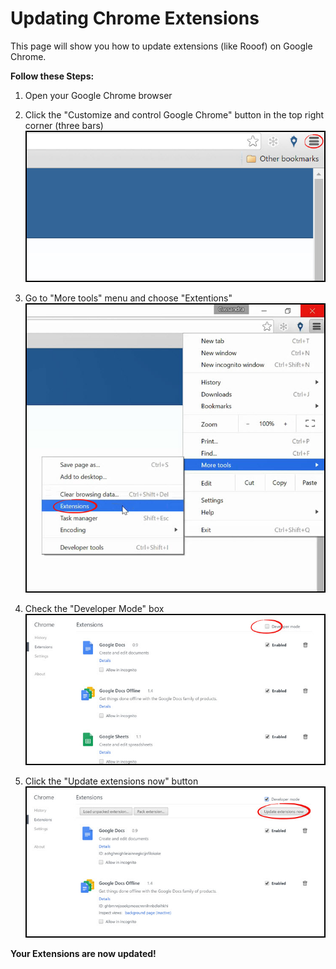# Updating Chrome Extensions
This page will show you how to update extensions (like Rooof) on Google Chrome.

**Follow these Steps:**
1. Open your Google Chrome browser
2. Click the "Customize and control Google Chrome" button in the top right corner (three bars)
![](update1.jpg)<br>

3. Go to "More tools" menu and choose "Extentions"
![](update2.jpg)<br>

4. Check the "Developer Mode" box
![](update3.jpg)

5. Click the "Update extensions now" button
![](update4.jpg)

**Your Extensions are now updated!**
